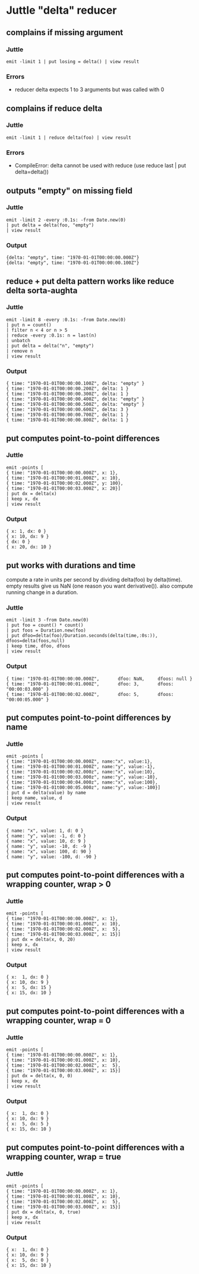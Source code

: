 Juttle "delta" reducer
======================

complains if missing argument
-----------------------------
### Juttle
    emit -limit 1 | put losing = delta() | view result

### Errors
   * reducer delta expects 1 to 3 arguments but was called with 0

complains if reduce delta
-----------------------------
### Juttle
    emit -limit 1 | reduce delta(foo) | view result

### Errors
   * CompileError: delta cannot be used with reduce (use reduce last | put delta=delta())

outputs "empty" on missing field
--------------------------------------------------
### Juttle
    emit -limit 2 -every :0.1s: -from Date.new(0)
    | put delta = delta(foo, "empty")
    | view result

### Output
    {delta: "empty", time: "1970-01-01T00:00:00.000Z"}
    {delta: "empty", time: "1970-01-01T00:00:00.100Z"}

reduce + put delta pattern works like reduce delta sorta-aughta
------------------------------------------------------

### Juttle

    emit -limit 8 -every :0.1s: -from Date.new(0)
    | put n = count()
    | filter n < 4 or n > 5
    | reduce -every :0.1s: n = last(n)
    | unbatch
    | put delta = delta("n", "empty")
    | remove n
    | view result

### Output

    { time: "1970-01-01T00:00:00.100Z", delta: "empty" }
    { time: "1970-01-01T00:00:00.200Z", delta: 1 }
    { time: "1970-01-01T00:00:00.300Z", delta: 1 }
    { time: "1970-01-01T00:00:00.400Z", delta: "empty" }
    { time: "1970-01-01T00:00:00.500Z", delta: "empty" }
    { time: "1970-01-01T00:00:00.600Z", delta: 3 }
    { time: "1970-01-01T00:00:00.700Z", delta: 1 }
    { time: "1970-01-01T00:00:00.800Z", delta: 1 }

put computes point-to-point differences
--------------------------------------------------
### Juttle
    emit -points [
    { time: "1970-01-01T00:00:00.000Z", x: 1},
    { time: "1970-01-01T00:00:01.000Z", x: 10},
    { time: "1970-01-01T00:00:02.000Z", y: 100},
    { time: "1970-01-01T00:00:03.000Z", x: 20}]
    | put dx = delta(x)
    | keep x, dx
    | view result

### Output
    { x: 1, dx: 0 }
    { x: 10, dx: 9 }
    { dx: 0 }
    { x: 20, dx: 10 }

put works with durations and time
--------------------------------------------------
compute a rate in units per second by dividing delta(foo) by delta(time).
empty results give us NaN (one reason you want derivative()).
also compute running change in a duration.
### Juttle
    emit -limit 3 -from Date.new(0)
    | put foo = count() * count()
    | put foos = Duration.new(foo)
    | put dfoo=delta(foo)/Duration.seconds(delta(time,:0s:)), dfoos=delta(foos,null)
    | keep time, dfoo, dfoos
    | view result

### Output
    { time: "1970-01-01T00:00:00.000Z",       dfoo: NaN,     dfoos: null }
    { time: "1970-01-01T00:00:01.000Z",       dfoo: 3,       dfoos: "00:00:03.000" }
    { time: "1970-01-01T00:00:02.000Z",       dfoo: 5,       dfoos: "00:00:05.000" }

put computes point-to-point differences by name
--------------------------------------------------
### Juttle
    emit -points [
    { time: "1970-01-01T00:00:00.000Z", name:"x", value:1},
    { time: "1970-01-01T00:00:01.000Z", name:"y", value:-1},
    { time: "1970-01-01t00:00:02.000z", name:"x", value:10},
    { time: "1970-01-01t00:00:03.000z", name:"y", value:-10},
    { time: "1970-01-01t00:00:04.000z", name:"x", value:100},
    { time: "1970-01-01t00:00:05.000z", name:"y", value:-100}]
    | put d = delta(value) by name
    | keep name, value, d
    | view result

### Output
    { name: "x", value: 1, d: 0 }
    { name: "y", value: -1, d: 0 }
    { name: "x", value: 10, d: 9 }
    { name: "y", value: -10, d: -9 }
    { name: "x", value: 100, d: 90 }
    { name: "y", value: -100, d: -90 }

put computes point-to-point differences with a wrapping counter, wrap > 0
--------------------------------------------------
### Juttle
    emit -points [
    { time: "1970-01-01T00:00:00.000Z", x: 1},
    { time: "1970-01-01T00:00:01.000Z", x: 10},
    { time: "1970-01-01T00:00:02.000Z", x:  5},
    { time: "1970-01-01T00:00:03.000Z", x: 15}]
    | put dx = delta(x, 0, 20)
    | keep x, dx
    | view result

### Output
    { x:  1, dx: 0 }
    { x: 10, dx: 9 }
    { x:  5, dx: 15 }
    { x: 15, dx: 10 }

put computes point-to-point differences with a wrapping counter, wrap = 0
--------------------------------------------------
### Juttle
    emit -points [
    { time: "1970-01-01T00:00:00.000Z", x: 1},
    { time: "1970-01-01T00:00:01.000Z", x: 10},
    { time: "1970-01-01T00:00:02.000Z", x:  5},
    { time: "1970-01-01T00:00:03.000Z", x: 15}]
    | put dx = delta(x, 0, 0)
    | keep x, dx
    | view result

### Output
    { x:  1, dx: 0 }
    { x: 10, dx: 9 }
    { x:  5, dx: 5 }
    { x: 15, dx: 10 }

put computes point-to-point differences with a wrapping counter, wrap = true
--------------------------------------------------
### Juttle
    emit -points [
    { time: "1970-01-01T00:00:00.000Z", x: 1},
    { time: "1970-01-01T00:00:01.000Z", x: 10},
    { time: "1970-01-01T00:00:02.000Z", x:  5},
    { time: "1970-01-01T00:00:03.000Z", x: 15}]
    | put dx = delta(x, 0, true)
    | keep x, dx
    | view result

### Output
    { x:  1, dx: 0 }
    { x: 10, dx: 9 }
    { x:  5, dx: 0 }
    { x: 15, dx: 10 }
